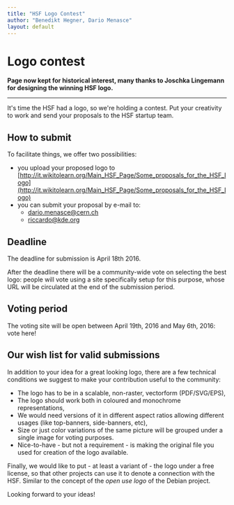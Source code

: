 ```yaml
---
title: "HSF Logo Contest"
author: "Benedikt Hegner, Dario Menasce"
layout: default
---
```


# Logo contest

**Page now kept for historical interest, many thanks to Joschka Lingemann for
designing the winning HSF logo.**

---

It's time the HSF had a logo, so we're holding a contest. Put your creativity to
work and send your proposals to the HSF startup team.

## How to submit

To facilitate things, we offer two possibilities:

- you upload your proposed logo to
  [http://it.wikitolearn.org/Main_HSF_Page/Some_proposals_for_the_HSF_logo](http://it.wikitolearn.org/Main_HSF_Page/Some_proposals_for_the_HSF_logo)
- you can submit your proposal by e-mail to:
  - dario.menasce@cern.ch
  - riccardo@kde.org

## Deadline

The deadline for submission is April 18th 2016.

After the deadline there will be a community-wide vote on selecting the best
logo: people will vote using a site specifically setup for this purpose, whose
URL will be circulated at the end of the submission period.

## Voting period

The voting site will be open between April 19th, 2016 and May 6th, 2016: vote
here!

## Our wish list for valid submissions

In addition to your idea for a great looking logo, there are a few technical
conditions we suggest to make your contribution useful to the community:

- The logo has to be in a scalable, non-raster, vectorform (PDF/SVG/EPS),
- The logo should work both in coloured and monochrome representations,
- We would need versions of it in different aspect ratios allowing different
  usages (like top-banners, side-banners, etc),
- Size or just color variations of the same picture will be grouped under a
  single image for voting purposes.
- Nice-to-have - but not a requirement - is making the original file you used
  for creation of the logo available.

Finally, we would like to put - at least a variant of - the logo under a free
license, so that other projects can use it to denote a connection with the HSF.
Similar to the concept of the _open use logo_ of the Debian project.

Looking forward to your ideas!
